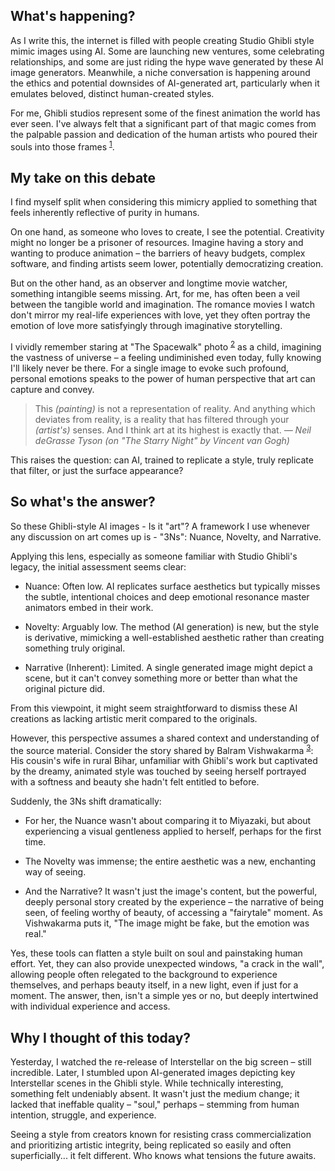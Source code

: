 ## What's happening?

As I write this, the internet is filled with people creating Studio Ghibli style mimic images using AI. Some are launching new ventures, some celebrating relationships, and some are just riding the hype wave generated by these AI image generators.
Meanwhile, a niche conversation is happening around the ethics and potential downsides of AI-generated art, particularly when it emulates beloved, distinct human-created styles.

For me, Ghibli studios represent some of the finest animation the world has ever seen. I've always felt that a significant part of that magic comes from the palpable passion and dedication of the human artists who poured their souls into those frames <sup>[1](https://x.com/anime_twits/status/1905182428513050667)</sup>.

## My take on this debate

I find myself split when considering this mimicry applied to something that feels inherently reflective of purity in humans.

On one hand, as someone who loves to create, I see the potential. Creativity might no longer be a prisoner of resources. Imagine having a story and wanting to produce animation – the barriers of heavy budgets, complex software, and finding artists seem lower, potentially democratizing creation.

But on the other hand, as an observer and longtime movie watcher, something intangible seems missing. Art, for me, has often been a veil between the tangible world and imagination. The romance movies I watch don't mirror my real-life experiences with love, yet they often portray the emotion of love more satisfyingly through imaginative storytelling.

I vividly remember staring at "The Spacewalk" photo <sup>[2](https://www.nasa.gov/image-article/astronaut-bruce-mccandless-performs-the-first-untethered-spacewalk/)</sup> as a child, imagining the vastness of universe – a feeling undiminished even today, fully knowing I'll likely never be there. For a single image to evoke such profound, personal emotions speaks to the power of human perspective that art can capture and convey.

> This _(painting)_ is not a representation of reality. And anything which deviates from reality, is a reality that has filtered through your _(artist's)_ senses. And I think art at its highest is exactly that.
> <cite>— Neil deGrasse Tyson (on "The Starry Night" by Vincent van Gogh)</cite>

This raises the question: can AI, trained to replicate a style, truly replicate that filter, or just the surface appearance?

## So what's the answer?

So these Ghibli-style AI images - Is it "art"? A framework I use whenever any discussion on art comes up is - "3Ns": Nuance, Novelty, and Narrative.

Applying this lens, especially as someone familiar with Studio Ghibli's legacy, the initial assessment seems clear:

- Nuance: Often low. AI replicates surface aesthetics but typically misses the subtle, intentional choices and deep emotional resonance master animators embed in their work.

- Novelty: Arguably low. The method (AI generation) is new, but the style is derivative, mimicking a well-established aesthetic rather than creating something truly original.

- Narrative (Inherent): Limited. A single generated image might depict a scene, but it can't convey something more or better than what the original picture did.

From this viewpoint, it might seem straightforward to dismiss these AI creations as lacking artistic merit compared to the originals.

However, this perspective assumes a shared context and understanding of the source material. Consider the story shared by Balram Vishwakarma <sup>[3](https://x.com/DearthOfSid/status/1906339073956135259/)</sup>: His cousin's wife in rural Bihar, unfamiliar with Ghibli's work but captivated by the dreamy, animated style was touched by seeing herself portrayed with a softness and beauty she hadn't felt entitled to before.

Suddenly, the 3Ns shift dramatically:

- For her, the Nuance wasn't about comparing it to Miyazaki, but about experiencing a visual gentleness applied to herself, perhaps for the first time.

- The Novelty was immense; the entire aesthetic was a new, enchanting way of seeing.

- And the Narrative? It wasn't just the image's content, but the powerful, deeply personal story created by the experience – the narrative of being seen, of feeling worthy of beauty, of accessing a "fairytale" moment. As Vishwakarma puts it, "The image might be fake, but the emotion was real."

Yes, these tools can flatten a style built on soul and painstaking human effort. Yet, they can also provide unexpected windows, "a crack in the wall", allowing people often relegated to the background to experience themselves, and perhaps beauty itself, in a new light, even if just for a moment. The answer, then, isn't a simple yes or no, but deeply intertwined with individual experience and access.

## Why I thought of this today?

Yesterday, I watched the re-release of Interstellar on the big screen – still incredible. Later, I stumbled upon AI-generated images depicting key Interstellar scenes in the Ghibli style. While technically interesting, something felt undeniably absent. It wasn't just the medium change; it lacked that ineffable quality – "soul," perhaps – stemming from human intention, struggle, and experience.

Seeing a style from creators known for resisting crass commercialization and prioritizing artistic integrity, being replicated so easily and often superficially... it felt different. Who knows what tensions the future awaits.
